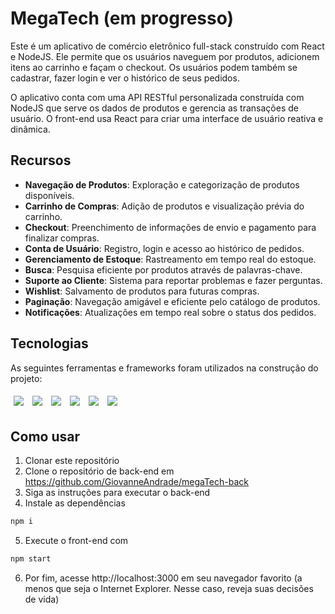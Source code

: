 # MegaTech (em progresso)
Este é um aplicativo de comércio eletrônico full-stack construído com React e NodeJS. Ele permite que os usuários naveguem por produtos, adicionem itens ao carrinho e façam o checkout. Os usuários podem também se cadastrar, fazer login e ver o histórico de seus pedidos.

O aplicativo conta com uma API RESTful personalizada construída com NodeJS que serve os dados de produtos e gerencia as transações de usuário. O front-end usa React para criar uma interface de usuário reativa e dinâmica.


## Recursos

- **Navegação de Produtos**: Exploração e categorização de produtos disponíveis.
- **Carrinho de Compras**: Adição de produtos e visualização prévia do carrinho.
- **Checkout**: Preenchimento de informações de envio e pagamento para finalizar compras.
- **Conta de Usuário**: Registro, login e acesso ao histórico de pedidos.
- **Gerenciamento de Estoque**: Rastreamento em tempo real do estoque.
- **Busca**: Pesquisa eficiente por produtos através de palavras-chave.
- **Suporte ao Cliente**: Sistema para reportar problemas e fazer perguntas.
- **Wishlist**: Salvamento de produtos para futuras compras.
- **Paginação**: Navegação amigável e eficiente pelo catálogo de produtos.
- **Notificações**: Atualizações em tempo real sobre o status dos pedidos.

## Tecnologias

As seguintes ferramentas e frameworks foram utilizados na construção do projeto:<br>

<p>
  <img style='margin: 5px;' src='https://img.shields.io/badge/styled-components%20-%2320232a.svg?&style=for-the-badge&color=b8679e&logo=styled-components&logoColor=%3a3a3a'>
  <img style='margin: 5px;' src='https://img.shields.io/badge/axios%20-%2320232a.svg?&style=for-the-badge&color=informational'>
  <img style='margin: 5px;' src="https://img.shields.io/badge/react-app%20-%2320232a.svg?&style=for-the-badge&color=60ddf9&logo=react&logoColor=%2361DAFB"/>
  <img style='margin: 5px;' src="https://img.shields.io/badge/react_route%20-%2320232a.svg?&style=for-the-badge&logo=react&logoColor=%2361DAFB"/>
  <img style='margin: 5px;' src='https://img.shields.io/badge/react-icons%20-%2320232a.svg?&style=for-the-badge&color=f28dc7&logo=react-icons&logoColor=%2361DAFB'>
  <img style='margin: 5px;' src="https://img.shields.io/badge/Material--UI-%2320232a.svg?style=for-the-badge&color=0081CB&logo=material-ui&logoColor=white" />

</p>

## Como usar

1. Clonar este repositório
2. Clone o repositório de back-end em https://github.com/GiovanneAndrade/megaTech-back
3. Siga as instruções para executar o back-end
4. Instale as dependências

```bash
npm i
```

5. Execute o front-end com

```bash
npm start
```


6. Por fim, acesse http://localhost:3000 em seu navegador favorito (a menos que seja o Internet Explorer. Nesse caso, reveja suas decisões de vida)
